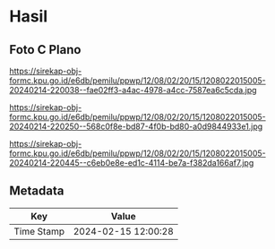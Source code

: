 # Hasil

## Foto C Plano

https://sirekap-obj-formc.kpu.go.id/e6db/pemilu/ppwp/12/08/02/20/15/1208022015005-20240214-220038--fae02ff3-a4ac-4978-a4cc-7587ea6c5cda.jpg

https://sirekap-obj-formc.kpu.go.id/e6db/pemilu/ppwp/12/08/02/20/15/1208022015005-20240214-220250--568c0f8e-bd87-4f0b-bd80-a0d9844933e1.jpg

https://sirekap-obj-formc.kpu.go.id/e6db/pemilu/ppwp/12/08/02/20/15/1208022015005-20240214-220445--c6eb0e8e-ed1c-4114-be7a-f382da166af7.jpg


## Metadata

| Key        | Value               |
| ---------- | ------------------- |
| Time Stamp | 2024-02-15 12:00:28 |



